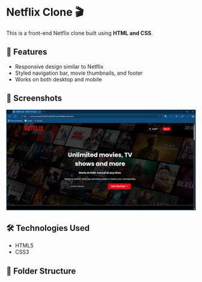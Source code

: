 # Netflix Clone 🎬

This is a front-end Netflix clone built using **HTML and CSS**.

## 🚀 Features
- Responsive design similar to Netflix  
- Styled navigation bar, movie thumbnails, and footer  
- Works on both desktop and mobile  

## 📸 Screenshots
![Netflix Clone Screenshot](https://raw.githubusercontent.com/NeerajSaini271/Projects/main/Netflix/assets/Images/Netflix%20Clone.png)

## 🛠️ Technologies Used
- HTML5  
- CSS3  

## 📂 Folder Structure

